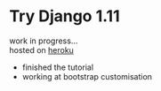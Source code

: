 # Try Django 1.11
work in progress...
<br />hosted on [heroku](https://gabriel-muy-picky.herokuapp.com)

* finished the tutorial
* working at bootstrap customisation
